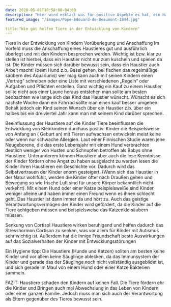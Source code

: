 ```yaml
---
date: 2020-05-01T10:58:08-04:00
description: "Hier wird erklärt was für positive Aspekte es hat, ein Haustier zu besitzen. Welche Vorteile hat das Kind vom eigenen Haustier Von Magnus Heid"
featured_image: "/images/Pope-Edouard-de-Beaumont-1844.jpg"

title:"Wie gut helfen Tiere in der Entwicklung von Kindern"
---
```


Tiere in der Entwicklung von Kindern 
Vorüberlegung und Anschaffung 
Im Vorfeld muss die Anschaffung eines Haustieres gut und ausführlich überlegt und mit den Kindern besprochen werden.
Wichtig ist bzw. klar zu stellen ist hierbei, dass ein Haustier nicht nur zum kuscheln und spielen da ist. Die Kinder müssen sich darüber bewusst sein, dass ein Haustier auch Arbeit macht! (beim Hund z.b. Gassi gehen, bei fischen das regelmäßige säubern des Aquariums) wer mag kann auch mit seinen Kindern einen „Vertrag“ schreiben oder eine Liste mit verschiedenen „Regeln“ oder Aufgaben und Pflichten erstellen. 
Ganz wichtig ein Kauf zu einem Haustier sollte nicht aus einer Laune heraus entstehen man sollte am besten beobachten wie lange sich das Kind das Haustier wünscht. Wünscht es sich nächste Woche dann ein Fahrrad sollte man einen kauf besser umgehen. Behält jedoch ein Kind seinen Wunsch über ein Haustier z.b. über ein halbes bis ein dreiviertel Jahr kann man mit seinem Kind darüber sprechen.

Beeinflussung der Haustiere auf die Kinder 
Tiere beeinflussen die Entwicklung von Kleinkindern durchaus positiv. Kinder die Beispielsweise von Anfang an ( Geburt an) mit Tieren aufwachsen entwickeln meist keine oder wenn nur schwache Allergien. Laut einer Finnischen Studie waren jene Neugeborene, die das erste Lebensjahr mit einem Hund verbrachten deutlich weniger von Husten und Schnupfen betroffen als Babys ohne Haustiere. Unteranderem können Haustiere aber auch die lese Kenntnisse der Kinder fördern ohne Angst zu haben ausgelacht zu werden lesen die Kinder ihren Haustieren ein Geschichte vor. Dadurch wird das Selbstvertrauen der Kinder enorm gesteigert. (Wenn sich das Haustier in der Natur wohlfühlt, werden die Kinder öfter nach Draußen gehen und Bewegung so wie frische Luft sind für unsere Körper bekanntlich nicht verkehrt). Mit einem Hund oder einer Katze beispielsweiße sind Kinder weniger alleine und haben immer einen Freund wenn es ihnen schlecht geht. Das Haustier ist dann immer da und hört zu. Auch das geistige Verantwortungsvermögen der Kinder wird gefördert, da die Kinder auf die Tiere achtgeben müssen und beispielsweise das Katzenklo säubern müssen.

Senkung von Cortisol 
Haustiere wirken beruhigend und helfen dadurch das Stresshormon Cortison zu senken, was vor allem für Kinder mit Autismus sehr wichtig ist. Außerdem hat die Innige Freundschaft beste Auswirkungen auf das Sozialverhalten der Kinder mit Entwicklungsstörungen 

Ein Hygiene tipp: Die Haustiere (Hunde und Katzen) sollten am besten keine Kinder und vor allem keine Säuglinge ablecken, da das Immunsystem der Kinder und gerade das der Säuglinge noch nicht vollständig ausgebildet ist, und sich gerade im Maul von einem Hund oder einer Katze Bakterien sammeln.

FAZIT:
Haustiere schaden den Kindern auf keinen Fall. Die Tiere fördern ehr die Kinder und Bringen auch mal Abwechslung in das Leben von Kindern oder einer ganzen Familie. Jedoch muss man sich auch der Verantwortung als Eltern gegenüber des Tieres bewusst sein.
 

